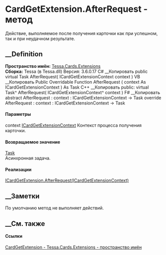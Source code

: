 # CardGetExtension.AfterRequest - метод
Действие, выполняемое после получения карточки как при успешном, так и при
неудачном результате.
##  __Definition
 **Пространство имён:** [Tessa.Cards.Extensions](N_Tessa_Cards_Extensions.htm)  
 **Сборка:** Tessa (в Tessa.dll) Версия: 3.6.0.17
C# __Копировать
     public virtual Task AfterRequest(
    	ICardGetExtensionContext context
    )
VB __Копировать
     Public Overridable Function AfterRequest ( 
    	context As ICardGetExtensionContext
    ) As Task
C++ __Копировать
     public:
    virtual Task^ AfterRequest(
    	ICardGetExtensionContext^ context
    )
F# __Копировать
     abstract AfterRequest : 
            context : ICardGetExtensionContext -> Task 
    override AfterRequest : 
            context : ICardGetExtensionContext -> Task 
#### Параметры
context
[ICardGetExtensionContext](T_Tessa_Cards_Extensions_ICardGetExtensionContext.htm)
    Контекст процесса получения карточки.
#### Возвращаемое значение
[Task](https://learn.microsoft.com/dotnet/api/system.threading.tasks.task)  
Асинхронная задача.
#### Реализации
[ICardGetExtension.AfterRequest(ICardGetExtensionContext)](M_Tessa_Cards_Extensions_ICardGetExtension_AfterRequest.htm)  
##  __Заметки
По умолчанию метод не выполняет действий.
##  __См. также
#### Ссылки
[CardGetExtension - ](T_Tessa_Cards_Extensions_CardGetExtension.htm)
[Tessa.Cards.Extensions - пространство имён](N_Tessa_Cards_Extensions.htm)
